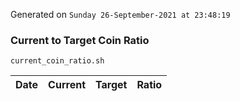 Generated on `Sunday 26-September-2021 at 23:48:19`

### Current to Target Coin Ratio
`current_coin_ratio.sh`

Date|Current|Target|Ratio
---|---|---|---
